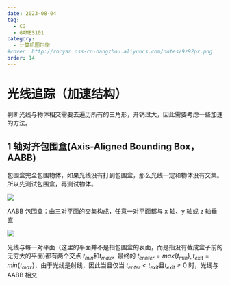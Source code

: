 ```yaml
---
date: 2023-08-04
tag:
  - CG
  - GAMES101
category:
  - 计算机图形学
#cover: http://rocyan.oss-cn-hangzhou.aliyuncs.com/notes/9z92pr.png
order: 14
---
```


# 光线追踪（加速结构）

判断光线与物体相交需要去遍历所有的三角形，开销过大，因此需要考虑一些加速的方法。

## 1 轴对齐包围盒(Axis-Aligned Bounding Box，AABB)

包围盒完全包围物体，如果光线没有打到包围盒，那么光线一定和物体没有交集。所以先测试包围盒，再测试物体。

![](https://rocyan.oss-cn-hangzhou.aliyuncs.com/blog/202406261210363.png)

AABB 包围盒：由三对平面的交集构成，任意一对平面都与 x 轴、y 轴或 z 轴垂直

![](https://rocyan.oss-cn-hangzhou.aliyuncs.com/blog/202406261210663.png)

光线与每一对平面（这里的平面并不是指包围盒的表面，而是指没有截成盒子前的无穷大的平面)都有两个交点 $t_{min}$和$t_{max}$，最终的 $t_{ennter}=max\{t_{min}\},t_{exit}=min\{t_{max}\}$，由于光线是射线，因此当且仅当 $t_{enter}<t_{exit}$且$t_{exit}\ge0$ 时，光线与 AABB 相交
